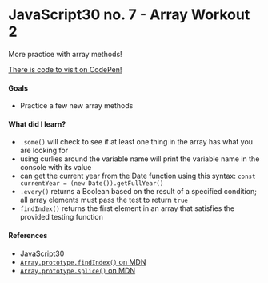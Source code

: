 # JavaScript30 no. 7 - Array Workout 2

More practice with array methods!

[There is code to visit on CodePen!](https://codepen.io/nichelicorn/pen/RwgjJqz)

#### Goals
* Practice a few new array methods

#### What did I learn?
  * `.some()` will check to see if at least one thing in the array has what you are looking for
* using curlies around the variable name will print the variable name in the console with its value
* can get the current year from the Date function using this syntax: `const currentYear = (new Date()).getFullYear()`
* `.every()` returns a Boolean based on the result of a specified condition; all array elements must pass the test to return `true`
* `findIndex()` returns the first element in an array that satisfies the provided testing function

#### References
* [JavaScript30](https://javascript30.com/)
* [`Array.prototype.findIndex()` on MDN](https://developer.mozilla.org/en-US/docs/Web/JavaScript/Reference/Global_Objects/Array/findIndex)
* [`Array.prototype.splice()` on MDN](https://developer.mozilla.org/en-US/docs/Web/JavaScript/Reference/Global_Objects/Array/splice)